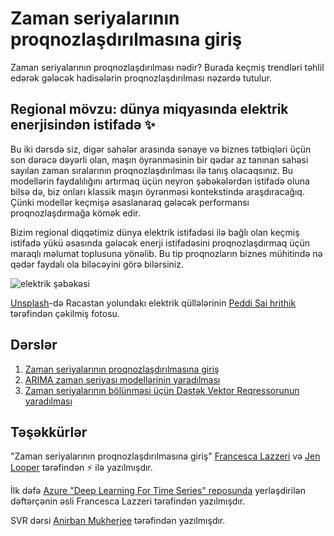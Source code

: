 # Zaman seriyalarının proqnozlaşdırılmasına giriş

Zaman seriyalarının proqnozlaşdırılması nədir? Burada keçmiş trendləri təhlil edərək gələcək hadisələrin proqnozlaşdırılması nəzərdə tutulur.

## Regional mövzu: dünya miqyasında elektrik enerjisindən istifadə ✨

Bu iki dərsdə siz, digər sahələr arasında sənaye və biznes tətbiqləri üçün son dərəcə dəyərli olan, maşın öyrənməsinin bir qədər az tanınan sahəsi sayılan zaman sıralarının proqnozlaşdırılması ilə tanış olacaqsınız. Bu modellərin faydalılığını artırmaq üçün neyron şəbəkələrdən istifadə oluna bilsə də, biz onları klassik maşın öyrənməsi kontekstində araşdıracağıq. Çünki modellər keçmişə əsaslanaraq gələcək performansı proqnozlaşdırmağa kömək edir.

Bizim regional diqqətimiz dünya elektrik istifadəsi ilə bağlı olan keçmiş istifadə yükü əsasında gələcək enerji istifadəsini proqnozlaşdırmaq üçün maraqlı məlumat toplusuna yönəlib. Bu tip proqnozların biznes mühitində nə qədər faydalı ola biləcəyini görə bilərsiniz.

![elektrik şəbəkəsi](../images/electric-grid.jpg)

[Unsplash](https://unsplash.com/s/photos/electric-india?utm_source=unsplash&utm_medium=referral&utm_content=creditCopyText)-də Racastan yolundakı elektrik qüllələrinin [Peddi Sai hrithik](https://unsplash.com/@shutter_log?utm_source=unsplash&utm_medium=referral&utm_content=creditCopyText) tərəfindən çəkilmiş fotosu.

## Dərslər

1. [Zaman seriyalarının proqnozlaşdırılmasına giriş](../1-Introduction/translations/README.az.md)
2. [ARIMA zaman seriyası modellərinin yaradılması](../2-ARIMA/translations/README.az.md)
3. [Zaman seriyalarının bölünməsi üçün Dəstək Vektor Reqressorunun yaradılması](../3-SVR/translations/README.az.md)

## Təşəkkürlər

"Zaman seriyalarının proqnozlaşdırılmasına giriş" [Francesca Lazzeri](https://twitter.com/frlazzeri) və [Jen Looper](https://twitter.com/jenlooper) tərəfindən ⚡️ ilə yazılmışdır.

İlk dəfə [Azure "Deep Learning For Time Series" reposunda](https://github.com/Azure/DeepLearningForTimeSeriesForecasting) yerləşdirilən dəftərçənin əsli Francesca Lazzeri tərəfindən yazılmışdır.

SVR dərsi [Anirban Mukherjee](https://github.com/AnirbanMukherjeeXD) tərəfindən yazılmışdır.